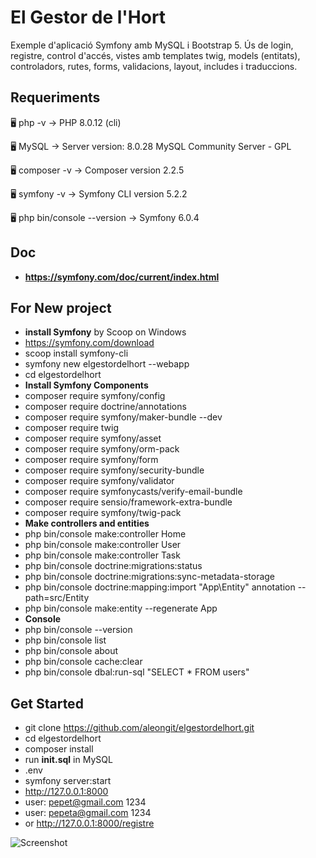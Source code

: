 # El Gestor de l'Hort

Exemple d'aplicació Symfony amb MySQL i Bootstrap 5. Ús de login, registre, control d'accés, vistes amb templates twig, models (entitats), controladors, rutes, forms, validacions, layout, includes i traduccions.


## Requeriments

🖥️ php -v
→ PHP 8.0.12 (cli)

🖥️ MySQL
→ Server version: 8.0.28 MySQL Community Server - GPL

🖥️ composer -v
→ Composer version 2.2.5

🖥️ symfony -v
→ Symfony CLI version 5.2.2

🖥️ php bin/console --version
→ Symfony 6.0.4


## Doc
- **https://symfony.com/doc/current/index.html**


## For New project
- **install Symfony** by Scoop on Windows
- https://symfony.com/download
- scoop install symfony-cli
- symfony new elgestordelhort --webapp
- cd elgestordelhort
- **Install Symfony Components**
- composer require symfony/config
- composer require doctrine/annotations
- composer require symfony/maker-bundle --dev
- composer require twig
- composer require symfony/asset
- composer require symfony/orm-pack
- composer require symfony/form
- composer require symfony/security-bundle
- composer require symfony/validator
- composer require symfonycasts/verify-email-bundle
- composer require sensio/framework-extra-bundle
- composer require symfony/twig-pack
- **Make controllers and entities**
- php bin/console make:controller Home
- php bin/console make:controller User
- php bin/console make:controller Task
- php bin/console doctrine:migrations:status
- php bin/console doctrine:migrations:sync-metadata-storage
- php bin/console doctrine:mapping:import "App\Entity" annotation --path=src/Entity
- php bin/console make:entity --regenerate App
- **Console**
- php bin/console --version
- php bin/console list
- php bin/console about
- php bin/console cache:clear
- php bin/console dbal:run-sql "SELECT * FROM users"


## Get Started
- git clone https://github.com/aleongit/elgestordelhort.git
- cd elgestordelhort
- composer install
- run **init.sql** in MySQL
- .env
- symfony server:start
- http://127.0.0.1:8000
- user: pepet@gmail.com 1234
- user: pepeta@gmail.com 1234
- or http://127.0.0.1:8000/registre


![Screenshot](public/img/1.png)